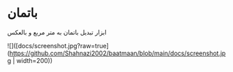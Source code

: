 # باتمان
ابزار تبدیل باتمان به متر مربع و بالعکس

![]([docs/screenshot.jpg?raw=true](https://github.com/Shahnazi2002/baatmaan/blob/main/docs/screenshot.jpg | width=200))

